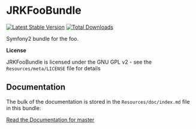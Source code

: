 JRKFooBundle
=================

[![Latest Stable Version](https://poser.pugx.org/jreziga/foo-bundle/v/stable.png)](https://packagist.org/packages/jreziga/foo-bundle) [![Total Downloads](https://poser.pugx.org/jreziga/foo-bundle/downloads.png)](https://packagist.org/packages/jreziga/foo-bundle)

Symfony2 bundle for the foo.

**License**

JRKFooBundle is licensed under the GNU GPL v2 - see the `Resources/meta/LICENSE` file for details

Documentation
-------------

The bulk of the documentation is stored in the `Resources/doc/index.md` file in this bundle:

[Read the Documentation for master](https://github.com/jreziga/JRKFooBundle/blob/master/Resources/doc/index.md)
